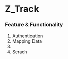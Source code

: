 # Z_Track
<h3>Feature & Functionality </h3>
<ol>
  <li>Authentication</li>
 <li> Mapping Data <li>
  <li>Serach </li>
</ol>
